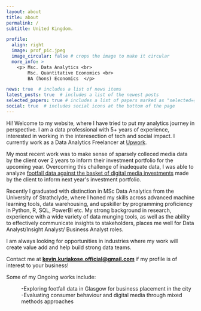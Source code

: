 ```yaml
---
layout: about
title: about
permalink: /
subtitle: United Kingdom. 

profile:
  align: right
  image: prof_pic.jpeg
  image_circular: false # crops the image to make it circular
  more_info: >
    <p> Msc. Data Analytics <br> 
        Msc. Quantitative Economics <br>
        BA (hons) Economics  </p>

news: true  # includes a list of news items
latest_posts: true  # includes a list of the newest posts
selected_papers: true # includes a list of papers marked as "selected={true}"
social: true  # includes social icons at the bottom of the page
---
```


Hi! Welcome to my website, where I have tried to put my analytics journey in perspective. I am a data professional with 5+ years of experience, interested in working in the interesection of tech and social impact. I currently work as a Data Analytics Freelancer at [Upwork](https://www.upwork.com/freelancers/~0162236444b2794456?viewMode=1). 

My most recent work was to make sense of sparsely colleced media data by the client over 2 years to inform their investment portfolio for the upcoming year. Overcoming this challenge of inadequate data, I was able to analyze [footfall data against the basket of digital media investments](https://github.com/detectorisk/Digital_media_affect_on_footfall/tree/main) made by the client to inform next year's investment portfolio. 

Recently I graduated with distinction in MSc Data Analytics from the University of Strathclyde, where I honed my skills across advanced machine learning tools, data warehousing, and upskiller by programming proficiency in Python, R, SQL, PowerBI etc. My strong background in research, experience with a wide variety of data munging tools, as well as the ability to effectively communicate insights to stakeholders, places me well for Data Analyst/Insight Analyst/ Business Analyst roles.

I am always looking for opportunities in industries where my work will create value add and help build strong data teams. 

Contact me at <b> kevin.kuriakose.official@gmail.com </b> if my profile is of interest to your business!

Some of my Ongoing works include:<brr>
<dd>-Exploring footfall data in Glasgow for business placement in the city</dd>
<dd>-Evaluating consumer behaviour and digital media through mixed methods approaches</dd>

